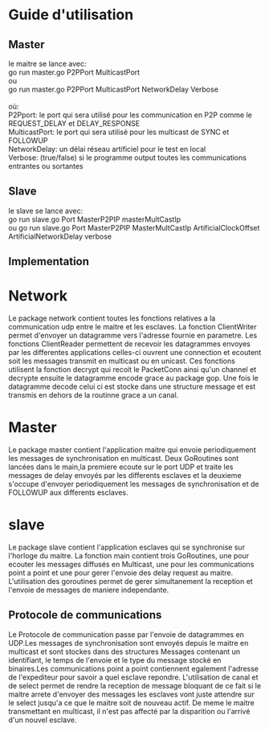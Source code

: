 # Guide d'utilisation

## Master
le maitre se lance avec:<br/>
go run master.go P2PPort MulticastPort<br/>
ou<br/>
go run master.go P2PPort MulticastPort NetworkDelay Verbose
<br/>
<br/>
où:<br/>
P2Pport: le port qui sera utilisé pour les communication en P2P comme le REQUEST_DELAY et DELAY_RESPONSE<br/>
MulticastPort: le port qui sera utilisé pour les multicast de SYNC et FOLLOWUP<br/>
NetworkDelay: un délai réseau artificiel pour le test en local<br/>
Verbose: (true/false) si le programme output toutes les communications entrantes ou sortantes<br/>

## Slave
le slave se lance avec:<br/>
go run slave.go Port MasterP2PIP masterMultCastIp <br/>
ou go run slave.go Port MasterP2PIP MasterMultCastIp ArtificialClockOffset ArtificialNetworkDelay verbose


## Implementation

# Network

Le package network contient toutes les fonctions relatives a la communication udp entre le maitre et les esclaves.
La fonction ClientWriter permet d'envoyer un datagramme vers l'adresse fournie en parametre.
Les fonctions ClientReader permettent de recevoir les datagrammes envoyes par les differentes applications
celles-ci ouvrent une connection et ecoutent soit les messages transmit en multicast ou en unicast.
Ces fonctions utilisent la fonction decrypt qui recoit le PacketConn ainsi qu'un channel et decrypte ensuite le datagramme encode grace au package gop.
Une fois le datagramme decode celui ci est stocke dans une structure message et est transmis en dehors de la routinne grace a un canal.

# Master

Le package master contient l'application maitre qui envoie periodiquement les messages de synchronisation en multicast.
Deux GoRoutines sont lancées dans le main,la premiere ecoute sur le port UDP et traite les messages de delay envoyés par les differents esclaves et la deuxieme s'occupe d'envoyer periodiquement les messages de synchronisation et de FOLLOWUP aux differents esclaves.

# slave

Le package slave contient l'application esclaves qui se synchronise sur l'horloge du maitre. La fonction main contient trois GoRoutines, une pour ecouter les messages diffusés en Multicast, une pour les communications point a point et une pour gerer l'envoie des delay request au maitre. L'utilisation des goroutines permet de gerer simultanement la reception et l'envoie de messages de maniere independante.

## Protocole de communications

Le Protocole de communication passe par l'envoie de datagrammes en UDP.Les messages de synchronisation sont envoyés depuis le maitre en multicast et sont stockes dans des structures Messages contenant un identifiant, le temps de l'envoie et le type du message stocké en binaires.Les communications point a point contiennent egalement l'adresse de l'expediteur pour savoir a quel esclave repondre.
L'utilisation de canal et de select permet de rendre la reception de message bloquant de ce fait si le maitre arrete d'envoyer des messages les esclaves vont juste attendre sur le select jusqu'a ce que le maitre soit de nouveau actif. De meme le maitre transmettant en multicast, il n'est pas affecté par la disparition ou l'arrivé d'un nouvel esclave. 
